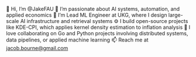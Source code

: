 👋 Hi, I’m @JakeFAU
🧠 I’m passionate about AI systems, automation, and applied economics
💼 I’m Lead ML Engineer at UKG, where I design large-scale AI infrastructure and retrieval systems
⚙️ I build open-source projects like KDE-CPI, which applies kernel density estimation to inflation analysis
💬 I love collaborating on Go and Python projects involving distributed systems, data pipelines, or applied machine learning
📫 Reach me at jacob.bourne@gmail.com

<!---
JakeFAU/JakeFAU is a ✨ special ✨ repository because its `README.md` (this file) appears on your GitHub profile.
You can click the Preview link to take a look at your changes.
--->
